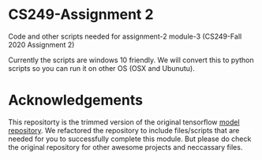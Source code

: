 # CS249-Assignment 2
Code and other scripts needed for assignment-2 module-3 (CS249-Fall 2020 Assignment 2)

Currently the scripts are windows 10 friendly. We will convert this to python scripts so you can run it on other OS (OSX and Ubunutu).
# Acknowledgements
This repositorty is the trimmed version of the original tensorflow [model repository](https://github.com/tensorflow/models.git). We refactored the repository to include files/scripts that are needed for you to successfully complete this module. But please do check the original repository for other awesome projects and neccassary files.
